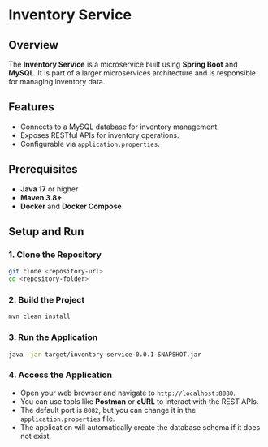 # Inventory Service

## Overview
The **Inventory Service** is a microservice built using **Spring Boot** and **MySQL**. It is part of a larger microservices architecture and is responsible for managing inventory data.

## Features
- Connects to a MySQL database for inventory management.
- Exposes RESTful APIs for inventory operations.
- Configurable via `application.properties`.

## Prerequisites
- **Java 17** or higher
- **Maven 3.8+**
- **Docker** and **Docker Compose**

## Setup and Run

### 1. Clone the Repository
```bash
git clone <repository-url>
cd <repository-folder>

```
### 2. Build the Project
```bash
mvn clean install
```
### 3. Run the Application
```bash
java -jar target/inventory-service-0.0.1-SNAPSHOT.jar
```
### 4. Access the Application
- Open your web browser and navigate to `http://localhost:8080`.
- You can use tools like **Postman** or **cURL** to interact with the REST APIs.
- The default port is `8082`, but you can change it in the `application.properties` file.
- The application will automatically create the database schema if it does not exist.
